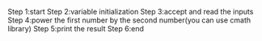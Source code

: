 Step 1:start
Step 2:variable initialization
Step 3:accept and read the inputs
Step 4:power the first number by the second number(you can use cmath library)
Step 5:print the result
Step 6:end
